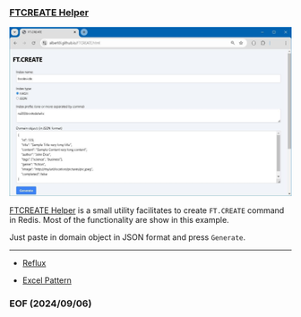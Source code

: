### [FTCREATE Helper](https://albert0i.github.io/src/FTCREATE.html)

![alt FTCREATE Helper](img/FTCREATE-Helper.JPG)

[FTCREATE Helper](https://albert0i.github.io/src/FTCREATE.html) is a small utility facilitates to create `FT.CREATE` command in Redis. Most of the functionality are show in this example. 

Just paste in domain object in JSON format and press `Generate`. 

---

- [Reflux](https://github.com/Albert0i/albert0i.github.io/blob/main/reflux.md)

- [Excel Pattern](https://albert0i.github.io/ExcelPattern.html)


### EOF (2024/09/06)

